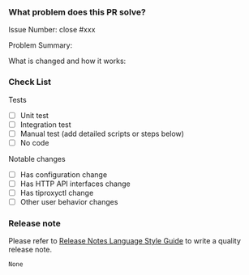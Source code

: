 <!--

Thank you for contributing to TiProxy!

PR Title Format:
1. pkg [, pkg2, pkg3]: what's changed
2. *: what's changed

-->

### What problem does this PR solve?
<!--

Please create an issue first to describe the problem.

There MUST be one line starting with "Issue Number:  " and 
linking the relevant issues via the "close: #xxx" or "ref: #xxx".

For more info, check https://pingcap.github.io/tidb-dev-guide/contribute-to-tidb/contribute-code.html#referring-to-an-issue.

-->

Issue Number: close #xxx

Problem Summary:

What is changed and how it works:

### Check List

Tests <!-- At least one of them must be included. -->

- [ ] Unit test
- [ ] Integration test
- [ ] Manual test (add detailed scripts or steps below)
- [ ] No code

Notable changes

- [ ] Has configuration change
- [ ] Has HTTP API interfaces change
- [ ] Has tiproxyctl change
- [ ] Other user behavior changes

### Release note

<!-- compatibility change, improvement, bugfix, and new feature need a release note -->

Please refer to [Release Notes Language Style Guide](https://pingcap.github.io/tidb-dev-guide/contribute-to-tidb/release-notes-style-guide.html) to write a quality release note.

```release-note
None
```
